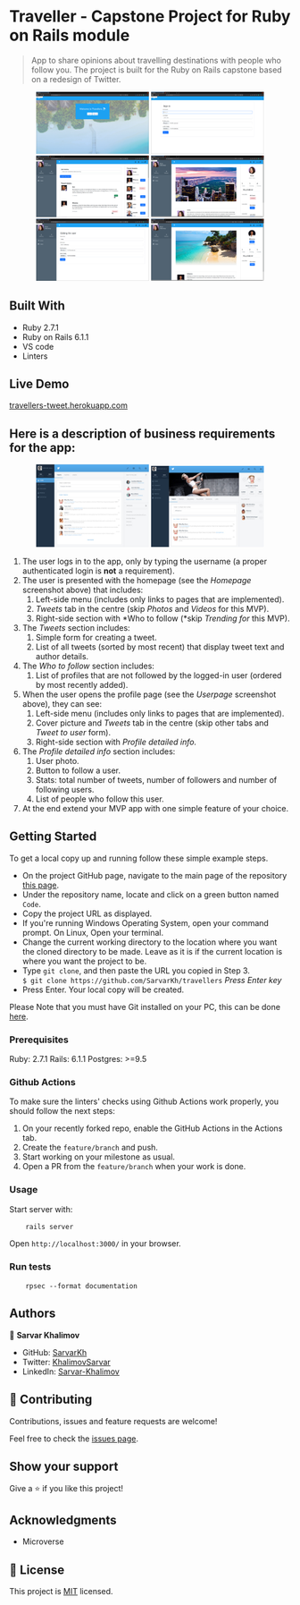 # Traveller - Capstone Project for Ruby on Rails module

> App to share opinions about travelling destinations with people who follow you. The project is built for the Ruby on Rails capstone based on a redesign of Twitter.

<div style="display: flex; flex-wrap: wrap">
<div align="center">
  <img src="01_welcome.png?raw=true" width="40%" height="auto"/>
  <img src="02_sign_up.png?raw=true" width="40%" height="auto"/>
</div>

<div align="center">
  <img src="03_home.png?raw=true" width="40%" height="auto"/>
  <img src="04_profile.png?raw=true" width="40%" height="auto"/>
</div>

<div align="center">
  <img src="05_edit.png?raw=true" width="40%" height="auto"/>
  <img src="06_profile_2.png?raw=true" width="40%" height="auto"/>
</div>
</div>

## Built With

- Ruby 2.7.1
- Ruby on Rails 6.1.1
- VS code
- Linters

## Live Demo

[travellers-tweet.herokuapp.com](https://travellers-tweet.herokuapp.com/)

## Here is a description of business requirements for the app:
<div style="display: flex; flex-wrap: wrap">
<div align="center">
  <img src="spec_1.png?raw=true" width="40%" height="auto"/>
  <img src="spec_2.png?raw=true" width="40%" height="auto"/>
</div>
</div>

1. The user logs in to the app, only by typing the username (a proper authenticated login is **not** a requirement).
2. The user is presented with the homepage (see the *Homepage* screenshot above) that includes:
    1. Left-side menu (includes only links to pages that are implemented).
    2. *Tweets* tab in the centre (skip *Photos* and *Videos* for this MVP).
    3. Right-side section with *Who to follow (*skip *Trending for* this MVP).
3. The *Tweets* section includes:
    1. Simple form for creating a tweet.
    2. List of all tweets (sorted by most recent) that display tweet text and author details.
4. The *Who to follow* section includes:
    1. List of profiles that are not followed by the logged-in user (ordered by most recently added).
5. When the user opens the profile page (see the *Userpage* screenshot above), they can see:
    1. Left-side menu (includes only links to pages that are implemented).
    2. Cover picture and *Tweets* tab in the centre (skip other tabs and *Tweet to user* form).
    3. Right-side section with *Profile detailed info.*
6. The *Profile detailed info* section includes:
    1. User photo.
    2. Button to follow a user.
    3. Stats: total number of tweets, number of followers and number of following users.
    4. List of people who follow this user.
7. At the end extend your MVP app with one simple feature of your choice.



## Getting Started

To get a local copy up and running follow these simple example steps.

- On the project GitHub page, navigate to the main page of the repository [this page](https://github.com/SarvarKh/travellers).
- Under the repository name, locate and click on a green button named `Code`.
- Copy the project URL as displayed.
- If you're running Windows Operating System, open your command prompt. On Linux, Open your terminal.
- Change the current working directory to the location where you want the cloned directory to be made. Leave as it is if the current location is where you want the project to be.
- Type `git clone`, and then paste the URL you copied in Step 3.<br>
  `$ git clone https://github.com/SarvarKh/travellers` <em>Press Enter key</em><br>
- Press Enter. Your local copy will be created.

Please Note that you must have Git installed on your PC, this can be done [here](https://gist.github.com/derhuerst/1b15ff4652a867391f03).


### Prerequisites

Ruby: 2.7.1
Rails: 6.1.1
Postgres: >=9.5

### Github Actions

To make sure the linters' checks using Github Actions work properly, you should follow the next steps:

1. On your recently forked repo, enable the GitHub Actions in the Actions tab.
2. Create the `feature/branch` and push.
3. Start working on your milestone as usual.
4. Open a PR from the `feature/branch` when your work is done.


### Usage

Start server with:

```
    rails server
```

Open `http://localhost:3000/` in your browser.

### Run tests

```
    rpsec --format documentation
```


## Authors

👤 **Sarvar Khalimov**

- GitHub: [SarvarKh](https://github.com/SarvarKh)
- Twitter: [KhalimovSarvar](https://twitter.com/KhalimovSarvar)
- LinkedIn: [Sarvar-Khalimov](https://www.linkedin.com/in/sarvar-khalimov/)

## 🤝 Contributing

Contributions, issues and feature requests are welcome!

Feel free to check the [issues page](https://github.com/SarvarKh/travellers/issues).

## Show your support

Give a ⭐️ if you like this project!

## Acknowledgments

- Microverse

## 📝 License

This project is [MIT](https://en.wikipedia.org/wiki/MIT_License) licensed.
